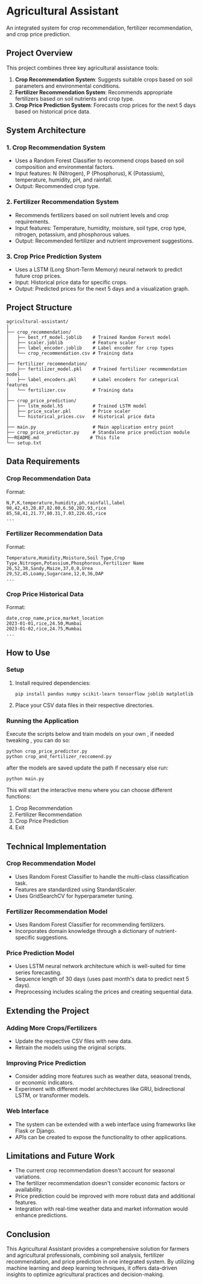 # Agricultural Assistant

An integrated system for crop recommendation, fertilizer recommendation, and crop price prediction.

## Project Overview

This project combines three key agricultural assistance tools:

1. **Crop Recommendation System**: Suggests suitable crops based on soil parameters and environmental conditions.
2. **Fertilizer Recommendation System**: Recommends appropriate fertilizers based on soil nutrients and crop type.
3. **Crop Price Prediction System**: Forecasts crop prices for the next 5 days based on historical price data.

## System Architecture

### 1. Crop Recommendation System
- Uses a Random Forest Classifier to recommend crops based on soil composition and environmental factors.
- Input features: N (Nitrogen), P (Phosphorus), K (Potassium), temperature, humidity, pH, and rainfall.
- Output: Recommended crop type.

### 2. Fertilizer Recommendation System
- Recommends fertilizers based on soil nutrient levels and crop requirements.
- Input features: Temperature, humidity, moisture, soil type, crop type, nitrogen, potassium, and phosphorous values.
- Output: Recommended fertilizer and nutrient improvement suggestions.

### 3. Crop Price Prediction System
- Uses a LSTM (Long Short-Term Memory) neural network to predict future crop prices.
- Input: Historical price data for specific crops.
- Output: Predicted prices for the next 5 days and a visualization graph.

## Project Structure

```
agricultural-assistant/
│
├── crop_recommendation/
│   ├── best_rf_model.joblib    # Trained Random Forest model
│   ├── scaler.joblib           # Feature scaler
│   ├── label_encoder.joblib    # Label encoder for crop types
│   └── crop_recommendation.csv # Training data
│
├── fertilizer_recommendation/
│   ├── fertilizer_model.pkl    # Trained fertilizer recommendation model
│   ├── label_encoders.pkl      # Label encoders for categorical features
│   └── fertilizer.csv          # Training data
│
├── crop_price_prediction/
│   ├── lstm_model.h5           # Trained LSTM model
│   ├── price_scaler.pkl        # Price scaler
│   └── historical_prices.csv   # Historical price data
│
├── main.py                     # Main application entry point
├── crop_price_predictor.py     # Standalone price prediction module
├──README.md                   # This file
└── setup.txt

```

## Data Requirements

### Crop Recommendation Data
Format:
```
N,P,K,temperature,humidity,ph,rainfall,label
90,42,43,20.87,82.00,6.50,202.93,rice
85,58,41,21.77,80.31,7.03,226.65,rice
...
```

### Fertilizer Recommendation Data
Format:
```
Temperature,Humidity,Moisture,Soil Type,Crop Type,Nitrogen,Potassium,Phosphorous,Fertilizer Name
26,52,38,Sandy,Maize,37,0,0,Urea
29,52,45,Loamy,Sugarcane,12,0,36,DAP
...
```

### Crop Price Historical Data
Format:
```
date,crop_name,price,market_location
2023-01-01,rice,24.50,Mumbai
2023-01-02,rice,24.75,Mumbai
...
```

## How to Use

### Setup
1. Install required dependencies:
   ```
   pip install pandas numpy scikit-learn tensorflow joblib matplotlib
   ```

2. Place your CSV data files in their respective directories.

### Running the Application
Execute the scripts below and train models on your own , if needed tweaking , you can do so:
```
python crop_price_predictor.py
python crop_and_fertilizer_reccomend.py
```
after the models are saved update the path if necessary else run:
```
python main.py
```

This will start the interactive menu where you can choose different functions:
1. Crop Recommendation
2. Fertilizer Recommendation
3. Crop Price Prediction
4. Exit

## Technical Implementation

### Crop Recommendation Model
- Uses Random Forest Classifier to handle the multi-class classification task.
- Features are standardized using StandardScaler.
- Uses GridSearchCV for hyperparameter tuning.

### Fertilizer Recommendation Model
- Uses Random Forest Classifier for recommending fertilizers.
- Incorporates domain knowledge through a dictionary of nutrient-specific suggestions.

### Price Prediction Model
- Uses LSTM neural network architecture which is well-suited for time series forecasting.
- Sequence length of 30 days (uses past month's data to predict next 5 days).
- Preprocessing includes scaling the prices and creating sequential data.

## Extending the Project

### Adding More Crops/Fertilizers
- Update the respective CSV files with new data.
- Retrain the models using the original scripts.

### Improving Price Prediction
- Consider adding more features such as weather data, seasonal trends, or economic indicators.
- Experiment with different model architectures like GRU, bidirectional LSTM, or transformer models.

### Web Interface
- The system can be extended with a web interface using frameworks like Flask or Django.
- APIs can be created to expose the functionality to other applications.

## Limitations and Future Work

- The current crop recommendation doesn't account for seasonal variations.
- The fertilizer recommendation doesn't consider economic factors or availability.
- Price prediction could be improved with more robust data and additional features.
- Integration with real-time weather data and market information would enhance predictions.

## Conclusion

This Agricultural Assistant provides a comprehensive solution for farmers and agricultural professionals, combining soil analysis, fertilizer recommendation, and price prediction in one integrated system. By utilizing machine learning and deep learning techniques, it offers data-driven insights to optimize agricultural practices and decision-making.